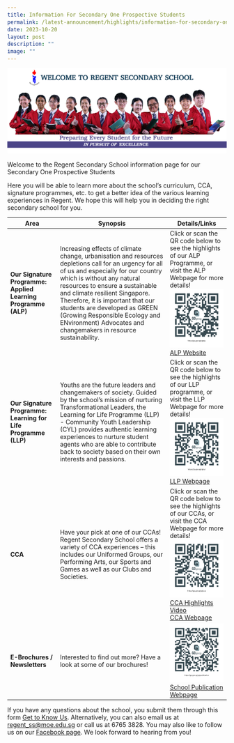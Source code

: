 ```yaml
---
title: Information For Secondary One Prospective Students
permalink: /latest-announcement/highlights/information-for-secondary-one-prospective-students/
date: 2023-10-20
layout: post
description: ""
image: ""
---
```

![](/images/2023-rgt-studentleaders-banner.png)

Welcome to the Regent Secondary School information page for our Secondary One Prospective Students

Here you will be able to learn more about the school’s curriculum, CCA, signature programmes, etc. to get a better idea of the various learning experiences in Regent. We hope this will help you in deciding the right secondary school for you.

| Area | Synopsis | Details/Links |
| -------- | -------- | -------- |
| **Our Signature Programme: Applied Learning Programme (ALP)**     | Increasing effects of climate change, urbanisation and resources depletions call for an urgency for all of us and especially for our country which is without any natural resources to ensure a sustainable and climate resilient Singapore. Therefore, it is important that our students are developed as GREEN (Growing Responsible Ecology and ENvironment) Advocates and changemakers in resource sustainability.     | Click or scan the QR code below to see the highlights of our ALP Programme, or visit the ALP Webpage for more details!<br><img src="/images/DSA/ALP%20Webpage_QRcode.png"><br>[ALP Website](https://www.regentsec.moe.edu.sg/self-directed-learners/alp/)     |
| **Our Signature Programme: Learning for Life Programme (LLP)**  | Youths are the future leaders and changemakers of society. Guided by the school’s mission of nurturing Transformational Leaders, the Learning for Life Programme (LLP) - Community Youth Leadership (CYL) provides authentic learning experiences to nurture student agents who are able to contribute back to society based on their own interests and passions.     | Click or scan the QR code below to see the highlights of our LLP programme, or visit the LLP Webpage for more details!<br>![](/images/DSA/LLP%20Webpage_QRcode.png)<br>[LLP Webpage](https://www.regentsec.moe.edu.sg/transformational-leaders/learning-for-life-programme/community-youth-leadership/)  |
| **CCA**  | Have your pick at one of our CCAs! Regent Secondary School offers a variety of CCA experiences – this includes our Uniformed Groups, our Performing Arts, our Sports and Games as well as our Clubs and Societies.   | Click or scan the QR code below to see the highlights of our CCAs, or visit the CCA Webpage for more details!<br>![](/images/DSA/CCA%20Webpage_QRcode.png)<br>[CCA Highlights Video](https://youtu.be/NKiMc4y7heE)<br>[CCA Webpage](https://www.regentsec.moe.edu.sg/co-curricular-activities/cca/)  |
| **E-Brochures / Newsletters**  | Interested to find out more? Have a look at some of our brochures!  | ![](/images/DSA/School%20Publication%20Webpage_QRcode.png)  [School Publication Webpage](https://www.regentsec.moe.edu.sg/about-regent/school-publication/echoes-of-regent-2023/)  |

If you have any questions about the school, you submit them through this form [Get to Know Us](https://form.gov.sg/65313352fc430100115a75e2). Alternatively, you can also email us at [regent_ss@moe.edu.sg](mailto:regent_ss@moe.edu.sg) or call us at 6765 3828. You may also like to follow us on our [Facebook page](https://www.facebook.com/Regent-Secondary-School-161484223907923/). We look forward to hearing from you!